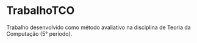 # TrabalhoTCO
Trabalho desenvolvido como método avaliativo na disciplina de Teoria da Computação (5° período).
